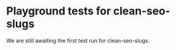 # Playground tests for clean-seo-slugs
We are still awaiting the first test run for clean-seo-slugs.
